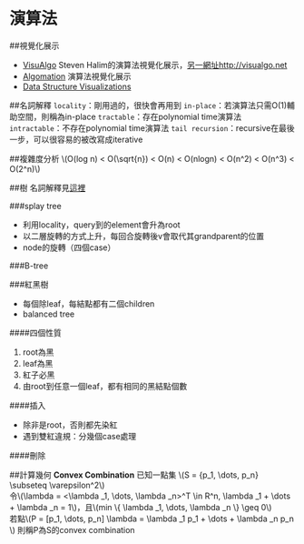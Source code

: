 # 演算法

##視覺化展示
* [VisuAlgo](http://www.comp.nus.edu.sg/~stevenha/visualization/) Steven Halim的演算法視覺化展示，[另一網址](http://visualgo.net)http://visualgo.net
* [Algomation](http://www.algomation.com/) 演算法視覺化展示
* [Data Structure Visualizations](http://www.cs.usfca.edu/~galles/visualization/Algorithms.html)

##名詞解釋
`locality`：剛用過的，很快會再用到
`in-place`：若演算法只需O(1)輔助空間，則稱為in-place
`tractable`：存在polynomial time演算法
`intractable`：不存在polynomial time演算法
`tail recursion`：recursive在最後一步，可以很容易的被改寫成iterative

##複雜度分析
\\(O(log n) < O(\sqrt{n}) < O(n) < O(nlogn) < O(n^2) < O(n^3) < O(2^n)\\)

##樹
名詞解釋見[這裡](../math/graphTheory.md#tree)

###splay tree
* 利用locality，query到的element會升為root
* 以二層旋轉的方式上升，每回合旋轉後v會取代其grandparent的位置
* node的旋轉（四個case） 

###B-tree

###紅黑樹
* 每個除leaf，每結點都有二個children
* balanced tree

####四個性質
1. root為黑
2. leaf為黑
3. 紅子必黑
4. 由root到任意一個leaf，都有相同的黑結點個數

####插入
* 除非是root，否則都先染紅 
* 遇到雙紅違規：分幾個case處理

####刪除


##計算幾何
**Convex Combination**
已知一點集 \\(S = {p_1, \dots, p_n} \subseteq \varepsilon^2\\)  
令\\(\lambda = <\lambda _1, \dots, \lambda _n>^T \in R^n, \lambda _1 + \dots + \lambda _n = 1\\)，且\\(min \\{ \lambda _1, \dots, \lambda _n \\} \geq 0\\)  
若點\\(P = [p_1, \dots, p_n] \lambda = \lambda _1 p_1 + \dots + \lambda _n p_n \\)
則稱P為S的convex combination
